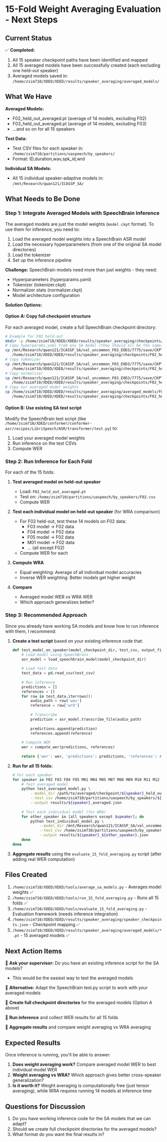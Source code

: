 # 15-Fold Weight Averaging Evaluation - Next Steps

## Current Status

✅ **Completed:**
1. All 15 speaker checkpoint paths have been identified and mapped
2. All 15 averaged models have been successfully created (each excluding one held-out speaker)
3. Averaged models saved in: `/home/zsim710/XDED/XDED/results/speaker_averaging/averaged_models/`

## What We Have

**Averaged Models:**
- F02_held_out_averaged.pt (average of 14 models, excluding F02)
- F03_held_out_averaged.pt (average of 14 models, excluding F03)
- ...and so on for all 15 speakers

**Test Data:**
- Test CSV files for each speaker in: `/home/zsim710/partitions/uaspeech/by_speakers/`
- Format: ID,duration,wav,spk_id,wrd

**Individual SA Models:**
- All 15 individual speaker-adaptive models in: `/mnt/Research/qwan121/ICASSP_SA/`

## What Needs to Be Done

### Step 1: Integrate Averaged Models with SpeechBrain Inference

The averaged models are just the model weights (`model.ckpt` format). To use them for inference, you need to:

1. Load the averaged model weights into a SpeechBrain ASR model
2. Load the necessary hyperparameters (from one of the original SA model directories)
3. Load the tokenizer
4. Set up the inference pipeline

**Challenge:** SpeechBrain models need more than just weights - they need:
- Hyperparameters (hyperparams.yaml)
- Tokenizer (tokenizer.ckpt)
- Normalizer stats (normalizer.ckpt)
- Model architecture configuration

**Solution Options:**

#### Option A: Copy full checkpoint structure
For each averaged model, create a full SpeechBrain checkpoint directory:
```bash
# Example for F02 held-out
mkdir -p /home/zsim710/XDED/XDED/results/speaker_averaging/checkpoints/F02_held_out/
# Copy hyperparams.yaml from any SA model (they should all be the same)
cp /mnt/Research/qwan121/ICASSP_SA/val_uncommon_F03_E0D3/7775/save/CKPT+2024-07-11+20-46-30+00/hyperparams.yaml \
   /home/zsim710/XDED/XDED/results/speaker_averaging/checkpoints/F02_held_out/
# Copy tokenizer
cp /mnt/Research/qwan121/ICASSP_SA/val_uncommon_F03_E0D3/7775/save/CKPT+2024-07-11+20-46-30+00/tokenizer.ckpt \
   /home/zsim710/XDED/XDED/results/speaker_averaging/checkpoints/F02_held_out/
# Copy normalizer  
cp /mnt/Research/qwan121/ICASSP_SA/val_uncommon_F03_E0D3/7775/save/CKPT+2024-07-11+20-46-30+00/normalizer.ckpt \
   /home/zsim710/XDED/XDED/results/speaker_averaging/checkpoints/F02_held_out/
# Copy our averaged model weights
cp /home/zsim710/XDED/XDED/results/speaker_averaging/averaged_models/F02_held_out_averaged.pt \
   /home/zsim710/XDED/XDED/results/speaker_averaging/checkpoints/F02_held_out/model.ckpt
```

#### Option B: Use existing SA test script
Modify the SpeechBrain test script (like `/home/zsim710/XDED/conformer/conformer-asr/recipes/LibriSpeech/ASR/transformer/test.py`) to:
1. Load your averaged model weights
2. Run inference on the test CSVs
3. Compute WER

### Step 2: Run Inference for Each Fold

For each of the 15 folds:

1. **Test averaged model on held-out speaker**
   - Load: `F02_held_out_averaged.pt`
   - Test on: `/home/zsim710/partitions/uaspeech/by_speakers/F02.csv`
   - Compute WER

2. **Test each individual model on held-out speaker** (for WRA comparison)
   - For F02 held-out, test these 14 models on F02 data:
     - F03 model → F02 data
     - F04 model → F02 data
     - F05 model → F02 data
     - M01 model → F02 data
     - ... (all except F02)
   - Compute WER for each

3. **Compute WRA**
   - Equal weighting: Average of all individual model accuracies
   - Inverse WER weighting: Better models get higher weight

4. **Compare**
   - Averaged model WER vs WRA WER
   - Which approach generalizes better?

### Step 3: Recommended Approach

Since you already have working SA models and know how to run inference with them, I recommend:

1. **Create a test script** based on your existing inference code that:
   ```python
   def test_model_on_speaker(model_checkpoint_dir, test_csv, output_file):
       # Load model using SpeechBrain
       asr_model = load_speechbrain_model(model_checkpoint_dir)
       
       # Load test data
       test_data = pd.read_csv(test_csv)
       
       # Run inference
       predictions = []
       references = []
       for row in test_data.iterrows():
           audio_path = row['wav']
           reference = row['wrd']
           
           # Transcribe
           prediction = asr_model.transcribe_file(audio_path)
           
           predictions.append(prediction)
           references.append(reference)
       
       # Compute WER
       wer = compute_wer(predictions, references)
       
       return {'wer': wer, 'predictions': predictions, 'references': references}
   ```

2. **Run for all 15 folds:**
   ```bash
   # For each speaker
   for speaker in F02 F03 F04 F05 M01 M04 M05 M07 M08 M09 M10 M11 M12 M14 M16; do
       # Test averaged model
       python test_averaged_model.py \
           --model_dir /path/to/averaged/checkpoint/${speaker}_held_out \
           --test_csv /home/zsim710/partitions/uaspeech/by_speakers/${speaker}.csv \
           --output results/${speaker}_averaged.json
       
       # Test each individual model (for WRA)
       for other_speaker in [all speakers except $speaker]; do
           python test_individual_model.py \
               --model_dir /mnt/Research/qwan121/ICASSP_SA/val_uncommon_${other_speaker}_* \
               --test_csv /home/zsim710/partitions/uaspeech/by_speakers/${speaker}.csv \
               --output results/${speaker}_${other_speaker}.json
       done
   done
   ```

3. **Aggregate results** using the `evaluate_15_fold_averaging.py` script (after adding real WER computation)

## Files Created

1. `/home/zsim710/XDED/XDED/tools/average_sa_models.py` - Averages model weights ✅
2. `/home/zsim710/XDED/XDED/tools/run_15_fold_averaging.py` - Runs all 15 folds ✅
3. `/home/zsim710/XDED/XDED/tools/evaluate_15_fold_averaging.py` - Evaluation framework (needs inference integration)
4. `/home/zsim710/XDED/XDED/results/speaker_averaging/speaker_checkpoints.json` - Checkpoint mapping ✅
5. `/home/zsim710/XDED/XDED/results/speaker_averaging/averaged_models/*.pt` - 15 averaged models ✅

## Next Action Items

🔲 **Ask your supervisor:** Do you have an existing inference script for the SA models? 
   - This would be the easiest way to test the averaged models

🔲 **Alternative:** Adapt the SpeechBrain test.py script to work with your averaged models

🔲 **Create full checkpoint directories** for the averaged models (Option A above)

🔲 **Run inference** and collect WER results for all 15 folds

🔲 **Aggregate results** and compare weight averaging vs WRA averaging

## Expected Results

Once inference is running, you'll be able to answer:

1. **Does weight averaging work?** Compare averaged model WER to best individual model WER
2. **Weight averaging vs WRA?** Which approach gives better cross-speaker generalization?
3. **Is it worth it?** Weight averaging is computationally free (just tensor averaging), while WRA requires running 14 models at inference time

## Questions for Discussion

1. Do you have working inference code for the SA models that we can adapt?
2. Should we create full checkpoint directories for the averaged models?
3. What format do you want the final results in?

